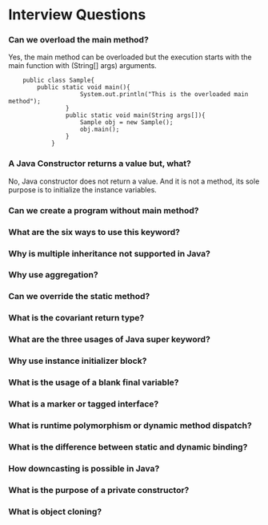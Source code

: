 # Interview Questions
### Can we overload the main method?
Yes, the main method can be overloaded but the execution starts with the main function with (String[] args) arguments.
```
    public class Sample{
        public static void main(){
                    System.out.println("This is the overloaded main method");
                }
                public static void main(String args[]){
                    Sample obj = new Sample();
                    obj.main();
                }
            }
```
### A Java Constructor returns a value but, what?
No, Java constructor does not return a value. And it is not a method, its sole purpose is to initialize the instance variables.
### Can we create a program without main method?

### What are the six ways to use this keyword?
### Why is multiple inheritance not supported in Java?
### Why use aggregation?
### Can we override the static method?
### What is the covariant return type?
### What are the three usages of Java super keyword?
### Why use instance initializer block?
### What is the usage of a blank final variable?
### What is a marker or tagged interface?
### What is runtime polymorphism or dynamic method dispatch?
### What is the difference between static and dynamic binding?
### How downcasting is possible in Java?
### What is the purpose of a private constructor?
### What is object cloning?

